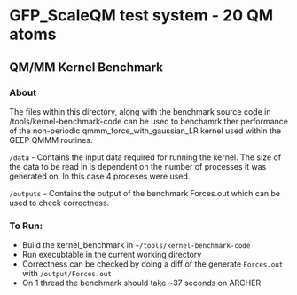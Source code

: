 # GFP_ScaleQM test system - 20 QM atoms

## QM/MM Kernel Benchmark

### About

The files within this directory, along with the benchmark source code in /tools/kernel-benchmark-code can be used to benchamrk ther performance of the non-periodic qmmm_force_with_gaussian_LR kernel used within the GEEP QMMM routines. 



``/data`` - Contains the input data required for running the kernel. The size of the data to be read in is dependent on the number of processes it was generated on. In this case 4 proceses were used.

``/outputs`` - Contains the output of the benchmark Forces.out which can be used to check correctness.




### To Run: 

* Build the kernel_benchmark in ``~/tools/kernel-benchmark-code``
* Run execubtable in the current working directory
* Correctness can be checked by doing a diff of the generate ``Forces.out`` with ``/output/Forces.out``
* On 1 thread the benchmark should take ~37 seconds on ARCHER

